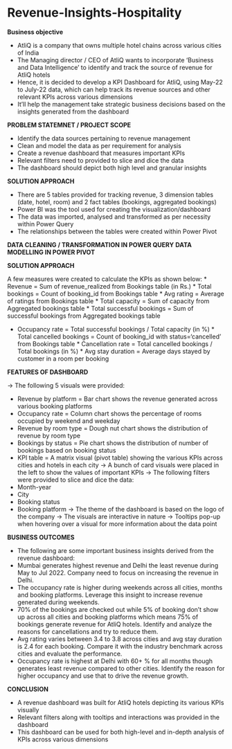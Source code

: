 # Revenue-Insights-Hospitality

**Business objective**
  * AtliQ is a company that owns multiple hotel chains across various cities of India
  * The Managing director / CEO of AtliQ wants to incorporate ‘Business and Data Intelligence’ to identify and track the source of revenue for AtliQ hotels
  * Hence, it is decided to develop a KPI Dashboard for AtliQ, using May-22 to July-22 data, which can help track its revenue sources and other relevant KPIs across various dimensions
  * It’ll help the management take strategic business decisions based on the insights generated from the dashboard

**PROBLEM STATEMNET / PROJECT SCOPE**

   * Identify the data sources pertaining to revenue management
   * Clean and model the data as per requirement for analysis
   * Create a revenue dashboard that measures important KPIs 
   * Relevant filters need to provided to slice and dice the data
   * The dashboard should depict both high level and granular insights

**SOLUTION APPROACH**

   * There are 5 tables provided for tracking revenue, 3 dimension tables (date, hotel, room) and 2 fact tables (bookings, aggregated bookings)
   * Power BI was the tool used for creating the visualization/dashboard
   * The data was imported, analysed and transformed as per necessity within Power Query
   * The relationships between the tables were created within Power Pivot

**DATA CLEANING / TRANSFORMATION IN POWER QUERY**
**DATA MODELLING IN POWER PIVOT**

**SOLUTION APPROACH**

A few measures were created to calculate the KPIs as shown below:
	 * Revenue = Sum of revenue_realized from Bookings table (in Rs.)
	 * Total bookings = Count of booking_id from Bookings table
	 * Avg rating = Average of ratings from Bookings table
	 * Total capacity = Sum of capacity from Aggregated bookings table
	 * Total successful bookings = Sum of successful bookings from Aggregated bookings table
   *  Occupancy rate = Total successful bookings / Total capacity (in %)
	 * Total cancelled bookings = Count of booking_id with status=‘cancelled’ from Bookings table
	 * Cancellation rate = Total cancelled bookings / Total bookings (in %)
	 * Avg stay duration = Average days stayed by customer in a room per booking

**FEATURES OF DASHBOARD**

-> The following 5 visuals were provided:
   * Revenue by platform = Bar chart shows the revenue generated across various booking platforms
   * Occupancy rate = Column chart shows the percentage of rooms occupied by weekend and weekday
   * Revenue by room type = Dough nut chart shows the distribution of revenue by room type
   * Bookings by status = Pie chart shows the distribution of number of bookings based on booking status
   * KPI table = A matrix visual (pivot table) showing the various KPIs across cities and hotels in each city
-> A bunch of card visuals were placed in the left to show the values of important KPIs 
-> The following filters were provided to slice and dice the data:
   * Month-year
   * City
   * Booking status
   * Booking platform
-> The theme of the dashboard is based on the logo of the company
-> The visuals are interactive in nature
-> Tooltips pop-up when hovering over a visual for more information about the data point


**BUSINESS OUTCOMES**
   * The following are some important business insights derived from the revenue dashboard:
   * Mumbai generates highest revenue and Delhi the least revenue during May to Jul 2022. Company need to focus on increasing the revenue in Delhi.
   * The occupancy rate is higher during weekends across all cities, months and booking platforms. Leverage this insight to increase revenue generated during weekends.
   * 70% of the bookings are checked out while 5% of booking don’t show up across all cities and booking platforms which means 75% of bookings generate revenue for AtliQ hotels. Identify and analyze the reasons for cancellations and try to reduce them.
   * Avg rating varies between 3.4 to 3.8 across cities and avg stay duration is 2.4 for each booking. Compare it with the industry benchmark across cities and evaluate the performance.
   * Occupancy rate is highest at Delhi with 60+ % for all months though generates least revenue compared to other cities. Identify the reason for higher occupancy and use that to drive the revenue growth.

**CONCLUSION**
   * A revenue dashboard was built for AtliQ hotels depicting its various KPIs visually
   * Relevant filters along with tooltips and interactions was provided in the dashboard
   * This dashboard can be used for both high-level and in-depth analysis of KPIs across various dimensions


















